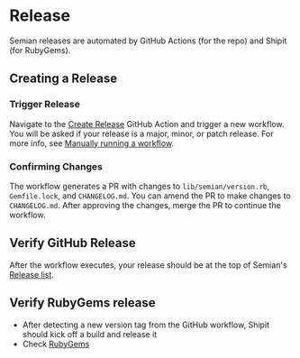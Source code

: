 # Release

Semian releases are automated by GitHub Actions (for the repo) and Shipit (for RubyGems).

## Creating a Release

### Trigger Release

Navigate to the [Create Release](https://github.com/Shopify/semian/actions/workflows/create-release.yml) GitHub Action and trigger a new workflow. You will be asked if your release is a major, minor, or patch release. For more info, see [Manually running a workflow](https://docs.github.com/en/actions/how-tos/manage-workflow-runs/manually-run-a-workflow).

### Confirming Changes

The workflow generates a PR with changes to `lib/semian/version.rb`, `Gemfile.lock`, and `CHANGELOG.md`. You can amend the PR to make changes to `CHANGELOG.md`. After approving the changes, merge the PR to continue the workflow.

## Verify GitHub Release

After the workflow executes, your release should be at the top of Semian's [Release list](https://github.com/Shopify/semian/releases).

## Verify RubyGems release

- After detecting a new version tag from the GitHub workflow, Shipit should kick off a build and release it
- Check [RubyGems](https://rubygems.org/gems/semian)
